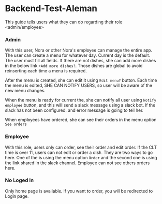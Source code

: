 # Backend-Test-Aleman

This guide tells users what they can do regarding their role <admin/employee>

### Admin
With this user, Nora or other Nora's employee can manage the entire app.
The user can create a menu for whatever day. Current day is the default.
The user must fill all fields. If there are not dishes, she can add more dishes in the below link `+Add more dishes?`.
Those dishes are global to avoid reinserting each time a menu is required.

After the menu is created, she can edit it using `Edit menu?` button.
Each time the menu is edited, SHE CAN NOTIFY USERS, so user will be aware of the new menu changes. 

When the menu is ready for current the, she can notify all user using `Notify employee` button, and this
will send a slack message using a slack bot.
If the slack has not been configured, and error message is going to tell her.

When employees have ordered, she can see their orders in the menu option `See orders` 

### Employee
With this role, users only can order, see their order and edit order.
If the CLT time is over 11, users can not edit or order a dish.
They are two ways to go here. One of the is using the menu option `Order`
and the second one is using the link shared in the slack channel.
Employee can not see others orders here.

### No Loged In
Only home page is available. If you want to order, you will be redirected to Login page.